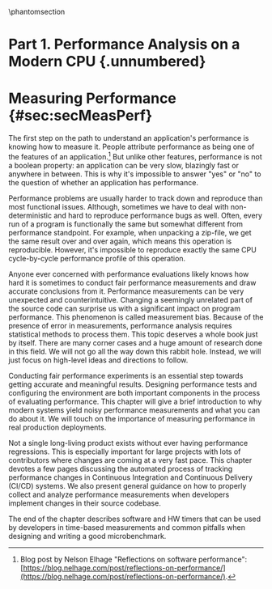 \phantomsection
# Part 1. Performance Analysis on a Modern CPU {.unnumbered}

# Measuring Performance {#sec:secMeasPerf}

The first step on the path to understand an application's performance is knowing how to measure it. People attribute performance as being one of the features of an application.[^15] But unlike other features, performance is not a boolean property: an application can be very slow, blazingly fast or anywhere in between. This is why it's impossible to answer "yes" or "no" to the question of whether an application has performance. 

Performance problems are usually harder to track down and reproduce than most functional issues. Although, sometimes we have to deal with non-deterministic and hard to reproduce performance bugs as well. Often, every run of a program is functionally the same but somewhat different from performance standpoint. For example, when unpacking a zip-file, we get the same result over and over again, which means this operation is reproducible. However, it's impossible to reproduce exactly the same CPU cycle-by-cycle performance profile of this operation.

Anyone ever concerned with performance evaluations likely knows how hard it is sometimes to conduct fair performance measurements and draw accurate conclusions from it. Performance measurements can be very unexpected and counterintuitive. Changing a seemingly unrelated part of the source code can surprise us with a significant impact on program performance. This phenomenon is called measurement bias. Because of the presence of error in measurements, performance analysis requires statistical methods to process them. This topic deserves a whole book just by itself. There are many corner cases and a huge amount of research done in this field. We will not go all the way down this rabbit hole. Instead, we will just focus on high-level ideas and directions to follow.

Conducting fair performance experiments is an essential step towards getting accurate and meaningful results. Designing performance tests and configuring the environment are both important components in the process of evaluating performance. This chapter will give a brief introduction to why modern systems yield noisy performance measurements and what you can do about it. We will touch on the importance of measuring performance in real production deployments. 

Not a single long-living product exists without ever having performance regressions. This is especially important for large projects with lots of contributors where changes are coming at a very fast pace. This chapter devotes a few pages discussing the automated process of tracking performance changes in Continuous Integration and Continuous Delivery (CI/CD) systems. We also present general guidance on how to properly collect and analyze performance measurements when developers implement changes in their source codebase.

The end of the chapter describes software and HW timers that can be used by developers in time-based measurements and common pitfalls when designing and writing a good microbenchmark.

[^15]: Blog post by Nelson Elhage "Reflections on software performance": [https://blog.nelhage.com/post/reflections-on-performance/](https://blog.nelhage.com/post/reflections-on-performance/).
